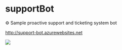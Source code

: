 # supportBot
⚙ Sample proactive support and ticketing system bot

http://support-bot.azurewebsites.net

![](http://i.imgur.com/G4VU5rK.gif)

